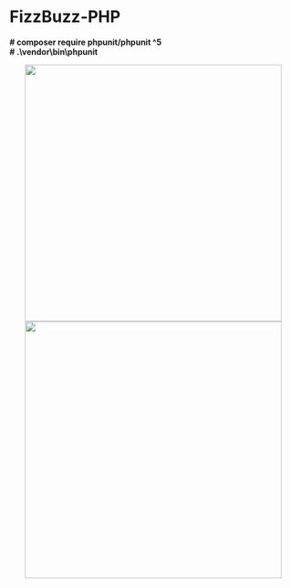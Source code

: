 # FizzBuzz-PHP

**# composer require phpunit/phpunit ^5**<br>
**# .\vendor\bin\phpunit**<br>


<p align="center">
<img width="450px" src="https://fizzbuzz3.s3-eu-west-1.amazonaws.com/fizz-buzz-icon.png">
<img width="450px" src="https://fizzbuzz3.s3-eu-west-1.amazonaws.com/php_300.png">
</p>
